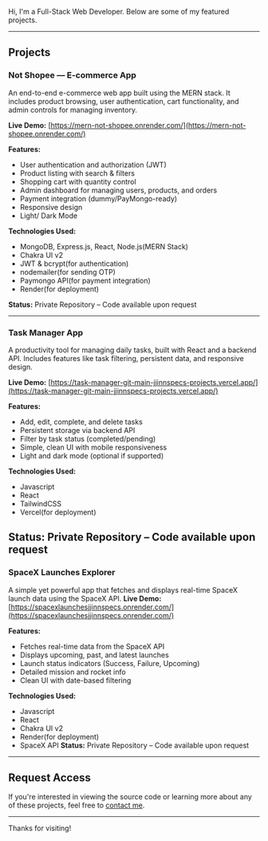 Hi, I'm a Full-Stack Web Developer. Below are some of my featured projects.

---

## Projects

### Not Shopee — E-commerce App

An end-to-end e-commerce web app built using the MERN stack. It includes product browsing, user authentication, cart functionality, and admin controls for managing inventory.

**Live Demo:** [https://mern-not-shopee.onrender.com/](https://mern-not-shopee.onrender.com/)

**Features:**
- User authentication and authorization (JWT)
- Product listing with search & filters
- Shopping cart with quantity control
- Admin dashboard for managing users, products, and orders
- Payment integration (dummy/PayMongo-ready)
- Responsive design
- Light/ Dark Mode

**Technologies Used:**
  - MongoDB, Express.js, React, Node.js(MERN Stack)
  - Chakra UI v2
  - JWT & bcrypt(for authentication)
  - nodemailer(for sending OTP)
  - Paymongo API(for payment integration)
  - Render(for deployment)
    
**Status:** Private Repository – Code available upon request

---

### Task Manager App

A productivity tool for managing daily tasks, built with React and a backend API. Includes features like task filtering, persistent data, and responsive design.

**Live Demo:** [https://task-manager-git-main-jjinnspecs-projects.vercel.app/](https://task-manager-git-main-jjinnspecs-projects.vercel.app/)

**Features:**
- Add, edit, complete, and delete tasks
- Persistent storage via backend API
- Filter by task status (completed/pending)
- Simple, clean UI with mobile responsiveness
- Light and dark mode (optional if supported)

**Technologies Used:**
  - Javascript
  - React
  - TailwindCSS
  - Vercel(for deployment)
  
**Status:** Private Repository – Code available upon request
---

### SpaceX Launches Explorer

A simple yet powerful app that fetches and displays real-time SpaceX launch data using the SpaceX API.
**Live Demo:** [https://spacexlaunchesjjinnspecs.onrender.com/](https://spacexlaunchesjjinnspecs.onrender.com/)

**Features:**
- Fetches real-time data from the SpaceX API
- Displays upcoming, past, and latest launches
- Launch status indicators (Success, Failure, Upcoming)
- Detailed mission and rocket info
- Clean UI with date-based filtering

**Technologies Used:**
- Javascript
- React
- Chakra UI v2
- Render(for deployment)
- SpaceX API
**Status:** Private Repository – Code available upon request
---

## Request Access

If you're interested in viewing the source code or learning more about any of these projects, feel free to [contact me](mailto:j3.cariaso@gmail.com).

---

Thanks for visiting!
